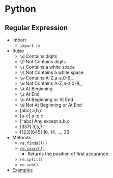 # Python
## Regular Expression
- Import
    - `import re`
- Rulse
    - `\d`          Contains digits
    - `\D`          Not Contains digits
    - `\s`          Contains a white space
    - `\S`          Not Contains a white space
    - `\w`          Contains A-Z,a-z,0-9,_
    - `\W`          Not Contains A-Z,a-z,0-9,_
    - `\A`          At Beginning
    - `\Z`          At End
    - `\b`          At Beginning or At End
    - `\B`          Not At Beginning or At End
    - [abc]         a,b,c
    - [a-c]         a to c
    - [^abc]        Any except a,b,c
    - [357]         3,5,7
    - [123][645]    16, 14, ..., 35
- Methods
    - `re.findall()`
    - [`re.search()`](regex_search.py)
        - Returns the position of first accurance
    - `re.split()`
    - `re.sub()`
- [Examples](regex_examples.py)